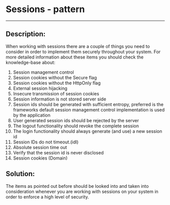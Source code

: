 # Sessions - pattern
-------

## Description:

When working with sessions there are a couple of things you need to consider in order
to implement them securely throughout your system. For more detailed information about
these items you should check the knowledge-base about:

1.  Session management control
2.  Session cookies without the Secure flag
3.  Session cookies without the HttpOnly flag
4.  External session hijacking
5.  Insecure transmission of session cookies
6.  Session information is not stored server side
7.  Session ids should be generated with sufficient entropy, preferred is the frameworks default session management control implementation is used by the application
8.  User generated session ids should be rejected by the server
9.  The logout functionality should revoke the complete session
10. The login functionality should always generate (and use) a new session id
11. Session IDs do not timeout.(idl)
12. Absolute session time out
13. Verify that the session id is never disclosed
14. Session cookies (Domain)

## Solution:

The items as pointed out before should be looked into and taken into consideration
whenever you are working with sessions on your system in order to enforce a
high level of security.

